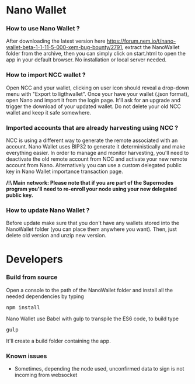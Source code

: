 # Nano Wallet #

### How to use Nano Wallet ? ###

After downloading the latest version here https://forum.nem.io/t/nano-wallet-beta-1-1-11-5-000-xem-bug-bounty/2791, extract the NanoWallet folder from the archive, then you can simply click on start.html to open the app in your default browser. No installation or local server needed. 

### How to import NCC wallet ? ###

Open NCC and your wallet, clicking on user icon should reveal a drop-down menu with "Export to ligthwallet".
Once your have your wallet (.json format), open Nano and import it from the login page. It'll ask for an upgrade and trigger the download of your updated wallet. 
Do not delete your old NCC wallet and keep it safe somewhere.

### Imported accounts that are already harvesting using NCC ? ###

NCC is using a different way to generate the remote associated with an account. Nano Wallet uses BIP32 to generate it deterministically and make everything easier. In order to manage and monitor harvesting, you'll need to deactivate the old remote account from NCC and activate your new remote account from Nano. Alternatively you can use a custom delegated public key in Nano Wallet importance transaction page.

**/!\ Main network: Please note that if you are part of the Supernodes program you'll need to re-enroll your node using your new delegated public key.**

### How to update Nano Wallet ? ###

Before update make sure that you don't have any wallets stored into the NanoWallet folder (you can place them anywhere you want). Then, just delete old version and unzip new version.

# Developers #

### Build from source ###

Open a console to the path of the NanoWallet folder and install all the needed dependencies by typing

<pre>npm install</pre>

Nano Wallet use Babel with gulp to transpile the ES6 code, to build type

<pre>gulp</pre>

It'll create a build folder containing the app.

### Known issues ###

- Sometimes, depending the node used, unconfirmed data to sign is not incoming from websocket